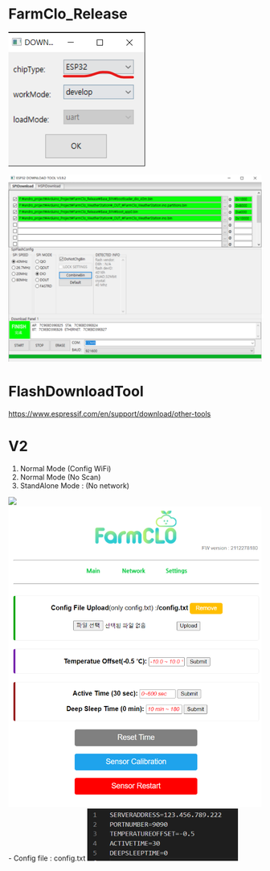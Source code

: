# FarmClo_Release
<p><img src="https://github.com/androyoon78/FarmClo_Release/blob/main/flashdownload_start.png?raw=true" /> </p>
<p>
<img src="https://github.com/androyoon78/FarmClo_Release/blob/main/flashdownload.png?raw=true" />
  </p>

# FlashDownloadTool 
https://www.espressif.com/en/support/download/other-tools

# V2
1. Normal Mode (Config WiFi)
2. Normal Mode (No Scan)
3. StandAlone Mode : (No network)
<img src="https://user-images.githubusercontent.com/70673576/147417509-f9367608-38bf-4b17-a69c-1af8d25338a5.png" width="300px" />
<br>
<img src="https://github.com/androyoon78/FarmClo_Release/blob/main/farmclosettings.png?raw=true" width="600px" />
<br>
 - Config file : config.txt
<img src="https://github.com/androyoon78/FarmClo_Release/blob/main/farmcloconfig.png?raw=true" width="300px" />
